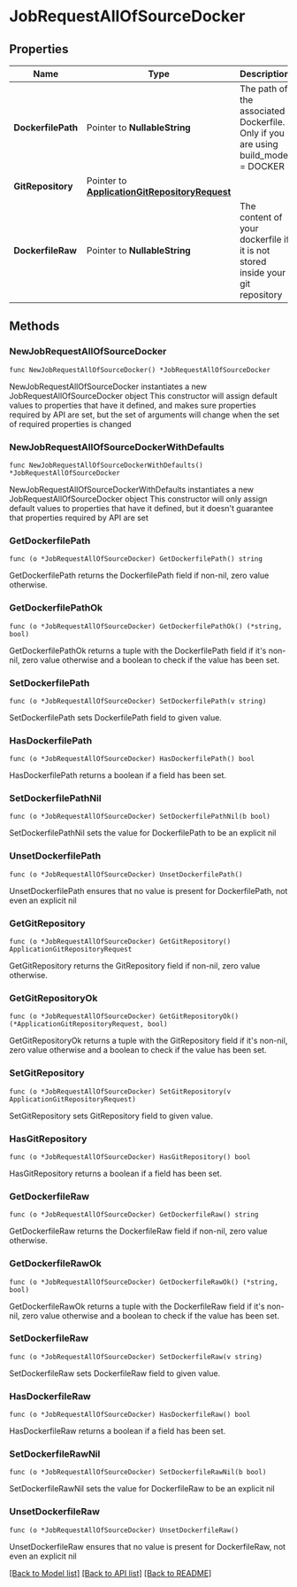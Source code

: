 # JobRequestAllOfSourceDocker

## Properties

Name | Type | Description | Notes
------------ | ------------- | ------------- | -------------
**DockerfilePath** | Pointer to **NullableString** | The path of the associated Dockerfile. Only if you are using build_mode &#x3D; DOCKER | [optional] 
**GitRepository** | Pointer to [**ApplicationGitRepositoryRequest**](ApplicationGitRepositoryRequest.md) |  | [optional] 
**DockerfileRaw** | Pointer to **NullableString** | The content of your dockerfile if it is not stored inside your git repository | [optional] 

## Methods

### NewJobRequestAllOfSourceDocker

`func NewJobRequestAllOfSourceDocker() *JobRequestAllOfSourceDocker`

NewJobRequestAllOfSourceDocker instantiates a new JobRequestAllOfSourceDocker object
This constructor will assign default values to properties that have it defined,
and makes sure properties required by API are set, but the set of arguments
will change when the set of required properties is changed

### NewJobRequestAllOfSourceDockerWithDefaults

`func NewJobRequestAllOfSourceDockerWithDefaults() *JobRequestAllOfSourceDocker`

NewJobRequestAllOfSourceDockerWithDefaults instantiates a new JobRequestAllOfSourceDocker object
This constructor will only assign default values to properties that have it defined,
but it doesn't guarantee that properties required by API are set

### GetDockerfilePath

`func (o *JobRequestAllOfSourceDocker) GetDockerfilePath() string`

GetDockerfilePath returns the DockerfilePath field if non-nil, zero value otherwise.

### GetDockerfilePathOk

`func (o *JobRequestAllOfSourceDocker) GetDockerfilePathOk() (*string, bool)`

GetDockerfilePathOk returns a tuple with the DockerfilePath field if it's non-nil, zero value otherwise
and a boolean to check if the value has been set.

### SetDockerfilePath

`func (o *JobRequestAllOfSourceDocker) SetDockerfilePath(v string)`

SetDockerfilePath sets DockerfilePath field to given value.

### HasDockerfilePath

`func (o *JobRequestAllOfSourceDocker) HasDockerfilePath() bool`

HasDockerfilePath returns a boolean if a field has been set.

### SetDockerfilePathNil

`func (o *JobRequestAllOfSourceDocker) SetDockerfilePathNil(b bool)`

 SetDockerfilePathNil sets the value for DockerfilePath to be an explicit nil

### UnsetDockerfilePath
`func (o *JobRequestAllOfSourceDocker) UnsetDockerfilePath()`

UnsetDockerfilePath ensures that no value is present for DockerfilePath, not even an explicit nil
### GetGitRepository

`func (o *JobRequestAllOfSourceDocker) GetGitRepository() ApplicationGitRepositoryRequest`

GetGitRepository returns the GitRepository field if non-nil, zero value otherwise.

### GetGitRepositoryOk

`func (o *JobRequestAllOfSourceDocker) GetGitRepositoryOk() (*ApplicationGitRepositoryRequest, bool)`

GetGitRepositoryOk returns a tuple with the GitRepository field if it's non-nil, zero value otherwise
and a boolean to check if the value has been set.

### SetGitRepository

`func (o *JobRequestAllOfSourceDocker) SetGitRepository(v ApplicationGitRepositoryRequest)`

SetGitRepository sets GitRepository field to given value.

### HasGitRepository

`func (o *JobRequestAllOfSourceDocker) HasGitRepository() bool`

HasGitRepository returns a boolean if a field has been set.

### GetDockerfileRaw

`func (o *JobRequestAllOfSourceDocker) GetDockerfileRaw() string`

GetDockerfileRaw returns the DockerfileRaw field if non-nil, zero value otherwise.

### GetDockerfileRawOk

`func (o *JobRequestAllOfSourceDocker) GetDockerfileRawOk() (*string, bool)`

GetDockerfileRawOk returns a tuple with the DockerfileRaw field if it's non-nil, zero value otherwise
and a boolean to check if the value has been set.

### SetDockerfileRaw

`func (o *JobRequestAllOfSourceDocker) SetDockerfileRaw(v string)`

SetDockerfileRaw sets DockerfileRaw field to given value.

### HasDockerfileRaw

`func (o *JobRequestAllOfSourceDocker) HasDockerfileRaw() bool`

HasDockerfileRaw returns a boolean if a field has been set.

### SetDockerfileRawNil

`func (o *JobRequestAllOfSourceDocker) SetDockerfileRawNil(b bool)`

 SetDockerfileRawNil sets the value for DockerfileRaw to be an explicit nil

### UnsetDockerfileRaw
`func (o *JobRequestAllOfSourceDocker) UnsetDockerfileRaw()`

UnsetDockerfileRaw ensures that no value is present for DockerfileRaw, not even an explicit nil

[[Back to Model list]](../README.md#documentation-for-models) [[Back to API list]](../README.md#documentation-for-api-endpoints) [[Back to README]](../README.md)


